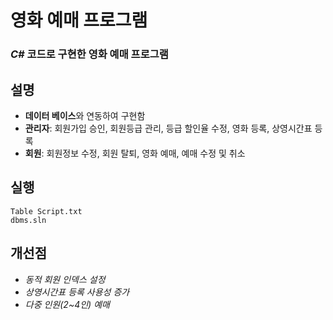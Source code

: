 # 영화 예매 프로그램
### *C#* 코드로 구현한 영화 예매 프로그램

## 설명
- **데이터 베이스**와 연동하여 구현함
- **관리자**: 회원가입 승인, 회원등급 관리, 등급 할인율 수정, 영화 등록, 상영시간표 등록
- **회원**: 회원정보 수정, 회원 탈퇴, 영화 예매, 예매 수정 및 취소

## 실행
```
Table Script.txt
dbms.sln
```

## 개선점
- *동적 회원 인덱스 설정*
- *상영시간표 등록 사용성 증가*
- *다중 인원(2~4인) 예매*
